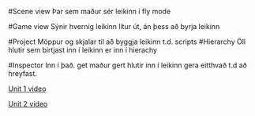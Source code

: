 #Scene view
Þar sem maður sér leikinn í fly mode

#Game view
Sýnir hvernig leikinn lítur út, án þess að byrja leikinn

#Project
Möppur og skjalar til að byggja leikinn t.d. scripts
#Hierarchy
Öll hlutir sem birtjast inn í leikinn er inn í hierachy

#Inspector
Inn í það. get maður gert hlutir inn í leikinn gera eitthvað t.d að hreyfast.


[Unit 1 video](https://www.youtube.com/watch?v=WJTBOXrB3do)

[Unit 2 video](https://youtu.be/IHWhO_02WAo)



